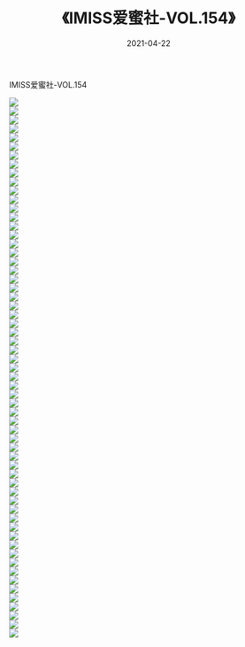 ﻿---
layout: post
title:  《IMISS爱蜜社-VOL.154》
date:   2021-04-22
img: http://img.660000.xyz/Sharelink/网络美图/2021/IMISS爱蜜社-VOL.154/000.jpg
categories: [美女, 清纯, 唯美]
---

IMISS爱蜜社-VOL.154

  ![](http://img.660000.xyz/Sharelink/网络美图/2021/IMISS爱蜜社-VOL.154/001.jpg) <br> ![](http://img.660000.xyz/Sharelink/网络美图/2021/IMISS爱蜜社-VOL.154/002.jpg) <br> ![](http://img.660000.xyz/Sharelink/网络美图/2021/IMISS爱蜜社-VOL.154/003.jpg) <br> ![](http://img.660000.xyz/Sharelink/网络美图/2021/IMISS爱蜜社-VOL.154/004.jpg) <br> ![](http://img.660000.xyz/Sharelink/网络美图/2021/IMISS爱蜜社-VOL.154/005.jpg) <br> ![](http://img.660000.xyz/Sharelink/网络美图/2021/IMISS爱蜜社-VOL.154/006.jpg) <br> ![](http://img.660000.xyz/Sharelink/网络美图/2021/IMISS爱蜜社-VOL.154/007.jpg) <br> ![](http://img.660000.xyz/Sharelink/网络美图/2021/IMISS爱蜜社-VOL.154/008.jpg) <br> ![](http://img.660000.xyz/Sharelink/网络美图/2021/IMISS爱蜜社-VOL.154/009.jpg) <br> ![](http://img.660000.xyz/Sharelink/网络美图/2021/IMISS爱蜜社-VOL.154/010.jpg) <br> ![](http://img.660000.xyz/Sharelink/网络美图/2021/IMISS爱蜜社-VOL.154/011.jpg) <br> ![](http://img.660000.xyz/Sharelink/网络美图/2021/IMISS爱蜜社-VOL.154/012.jpg) <br> ![](http://img.660000.xyz/Sharelink/网络美图/2021/IMISS爱蜜社-VOL.154/013.jpg) <br> ![](http://img.660000.xyz/Sharelink/网络美图/2021/IMISS爱蜜社-VOL.154/014.jpg) <br> ![](http://img.660000.xyz/Sharelink/网络美图/2021/IMISS爱蜜社-VOL.154/015.jpg) <br> ![](http://img.660000.xyz/Sharelink/网络美图/2021/IMISS爱蜜社-VOL.154/016.jpg) <br> ![](http://img.660000.xyz/Sharelink/网络美图/2021/IMISS爱蜜社-VOL.154/017.jpg) <br> ![](http://img.660000.xyz/Sharelink/网络美图/2021/IMISS爱蜜社-VOL.154/018.jpg) <br> ![](http://img.660000.xyz/Sharelink/网络美图/2021/IMISS爱蜜社-VOL.154/019.jpg) <br> ![](http://img.660000.xyz/Sharelink/网络美图/2021/IMISS爱蜜社-VOL.154/020.jpg) <br> ![](http://img.660000.xyz/Sharelink/网络美图/2021/IMISS爱蜜社-VOL.154/021.jpg) <br> ![](http://img.660000.xyz/Sharelink/网络美图/2021/IMISS爱蜜社-VOL.154/022.jpg) <br> ![](http://img.660000.xyz/Sharelink/网络美图/2021/IMISS爱蜜社-VOL.154/023.jpg) <br> ![](http://img.660000.xyz/Sharelink/网络美图/2021/IMISS爱蜜社-VOL.154/024.jpg) <br> ![](http://img.660000.xyz/Sharelink/网络美图/2021/IMISS爱蜜社-VOL.154/025.jpg) <br> ![](http://img.660000.xyz/Sharelink/网络美图/2021/IMISS爱蜜社-VOL.154/026.jpg) <br> ![](http://img.660000.xyz/Sharelink/网络美图/2021/IMISS爱蜜社-VOL.154/027.jpg) <br> ![](http://img.660000.xyz/Sharelink/网络美图/2021/IMISS爱蜜社-VOL.154/028.jpg) <br> ![](http://img.660000.xyz/Sharelink/网络美图/2021/IMISS爱蜜社-VOL.154/029.jpg) <br> ![](http://img.660000.xyz/Sharelink/网络美图/2021/IMISS爱蜜社-VOL.154/030.jpg) <br> ![](http://img.660000.xyz/Sharelink/网络美图/2021/IMISS爱蜜社-VOL.154/031.jpg) <br> ![](http://img.660000.xyz/Sharelink/网络美图/2021/IMISS爱蜜社-VOL.154/032.jpg) <br> ![](http://img.660000.xyz/Sharelink/网络美图/2021/IMISS爱蜜社-VOL.154/033.jpg) <br> ![](http://img.660000.xyz/Sharelink/网络美图/2021/IMISS爱蜜社-VOL.154/034.jpg) <br> ![](http://img.660000.xyz/Sharelink/网络美图/2021/IMISS爱蜜社-VOL.154/035.jpg) <br> ![](http://img.660000.xyz/Sharelink/网络美图/2021/IMISS爱蜜社-VOL.154/036.jpg) <br> ![](http://img.660000.xyz/Sharelink/网络美图/2021/IMISS爱蜜社-VOL.154/037.jpg) <br> ![](http://img.660000.xyz/Sharelink/网络美图/2021/IMISS爱蜜社-VOL.154/038.jpg) <br> ![](http://img.660000.xyz/Sharelink/网络美图/2021/IMISS爱蜜社-VOL.154/039.jpg) <br> ![](http://img.660000.xyz/Sharelink/网络美图/2021/IMISS爱蜜社-VOL.154/040.jpg) <br> ![](http://img.660000.xyz/Sharelink/网络美图/2021/IMISS爱蜜社-VOL.154/041.jpg) <br> ![](http://img.660000.xyz/Sharelink/网络美图/2021/IMISS爱蜜社-VOL.154/042.jpg) <br> ![](http://img.660000.xyz/Sharelink/网络美图/2021/IMISS爱蜜社-VOL.154/043.jpg) <br> ![](http://img.660000.xyz/Sharelink/网络美图/2021/IMISS爱蜜社-VOL.154/044.jpg) <br> ![](http://img.660000.xyz/Sharelink/网络美图/2021/IMISS爱蜜社-VOL.154/045.jpg) <br> ![](http://img.660000.xyz/Sharelink/网络美图/2021/IMISS爱蜜社-VOL.154/046.jpg) <br> ![](http://img.660000.xyz/Sharelink/网络美图/2021/IMISS爱蜜社-VOL.154/047.jpg) <br> ![](http://img.660000.xyz/Sharelink/网络美图/2021/IMISS爱蜜社-VOL.154/048.jpg) <br> ![](http://img.660000.xyz/Sharelink/网络美图/2021/IMISS爱蜜社-VOL.154/049.jpg) <br> ![](http://img.660000.xyz/Sharelink/网络美图/2021/IMISS爱蜜社-VOL.154/050.jpg) <br> ![](http://img.660000.xyz/Sharelink/网络美图/2021/IMISS爱蜜社-VOL.154/051.jpg) <br> ![](http://img.660000.xyz/Sharelink/网络美图/2021/IMISS爱蜜社-VOL.154/052.jpg) <br> ![](http://img.660000.xyz/Sharelink/网络美图/2021/IMISS爱蜜社-VOL.154/053.jpg) <br> ![](http://img.660000.xyz/Sharelink/网络美图/2021/IMISS爱蜜社-VOL.154/054.jpg) <br> ![](http://img.660000.xyz/Sharelink/网络美图/2021/IMISS爱蜜社-VOL.154/055.jpg) <br> ![](http://img.660000.xyz/Sharelink/网络美图/2021/IMISS爱蜜社-VOL.154/056.jpg) <br> ![](http://img.660000.xyz/Sharelink/网络美图/2021/IMISS爱蜜社-VOL.154/057.jpg) <br> ![](http://img.660000.xyz/Sharelink/网络美图/2021/IMISS爱蜜社-VOL.154/058.jpg) <br> ![](http://img.660000.xyz/Sharelink/网络美图/2021/IMISS爱蜜社-VOL.154/059.jpg) <br> ![](http://img.660000.xyz/Sharelink/网络美图/2021/IMISS爱蜜社-VOL.154/060.jpg) <br> ![](http://img.660000.xyz/Sharelink/网络美图/2021/IMISS爱蜜社-VOL.154/061.jpg) <br>